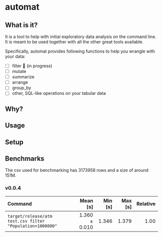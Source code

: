 # automat

## What is it?

It is a tool to help with initial exploratory data analysis on the command line. It is meant to be used together with all the other great tools available.

Specifically, automat provides following functions to help you wrangle with your data:

- [ ] filter :toolbox: (in progress)
- [ ]  mutate
- [ ] summarize
- [ ] arrange
- [ ] group_by
- [ ] other, SQL-like operations on your tabular data

## Why?

## Usage

## Setup

## Benchmarks

The csv used for benchmarking has 3173958 rows and a size of around 151M.

### v0.0.4

| Command | Mean [s] | Min [s] | Max [s] | Relative |
|:---|---:|---:|---:|---:|
| `target/release/atm test.csv filter "Population<1000000"` | 1.360 ± 0.010 | 1.346 | 1.379 | 1.00 |
